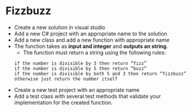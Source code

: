 # Fizzbuzz

- Create a new solution in visual studio
- Add a new C# project with an appropriate name to the solution
- Add a new class and add a new function with appropriate name
- The function takes as __input and integer__ and __outputs an string__. 
  - The function must return a string using the following rules:
  ```
  if the number is divisible by 3 then return “fizz”
  if the number is divisible by 5 then return “buzz”
  if the number is divisible by both 5 and 3 then return “fizzbuzz”
  otherwise just return the number itself
  ```
- Create a new test project with an appropriate name
- Add a test class with several test methods that validate your implementation for the created function.
